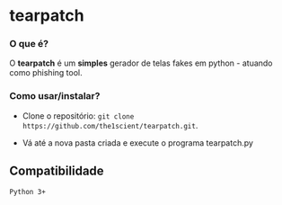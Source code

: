 # tearpatch

### O que é?
O **tearpatch** é um **simples** gerador de telas fakes em python - atuando como phishing tool.

### Como usar/instalar?
- Clone o repositório: ```git clone https://github.com/the1scient/tearpatch.git```.

- Vá até a nova pasta criada e execute o programa tearpatch.py

## Compatibilidade
```Python 3+```
